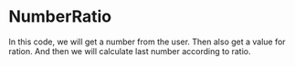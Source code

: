 # NumberRatio
In this code, we will get a number from the user. Then also get a value for ration.
And then we will calculate last number according to ratio.
